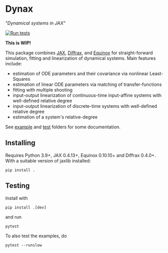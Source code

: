 # Dynax

_"Dynamical systems in JAX"_

[![Run tests](https://github.com/fhchl/dynax/actions/workflows/run_tests.yml/badge.svg)](https://github.com/fhchl/dynax/actions/workflows/run_tests.yml)

__This is WIP!__

This package combines [JAX][jax], [Diffrax][diffrax], and [Equinox][equinox] for
straight-forward simulation, fitting and linearization of dynamical systems. Main features
include:

- estimation of ODE parameters and their covariance via nonlinear Least-Squares
- estimation of linear ODE parameters via matching of transfer-functions
- fitting with multiple shooting
- input-output linearization of continuous-time input-affine systems with well-defined relative degree
- input-output linearization of discrete-time systems with well-defined relative degree
- estimation of a system's relative-degree

See [example](examples) and [test](tests) folders for some documentation. 


## Installing

Requires Python 3.9+, JAX 0.4.13+, Equinox 0.10.10+ and Diffrax 0.4.0+. With a 
suitable version of jaxlib installed:

    pip install .


## Testing

Install with

    pip install .[dev]

and run

    pytest

To also test the examples, do

    pytest --runslow


[jax]: https://github.com/google/jax
[diffrax]: https://github.com/patrick-kidger/diffrax
[equinox]: https://github.com/patrick-kidger/equinox
